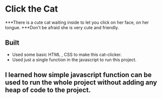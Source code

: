 # Click the Cat
***There is a cute cat waiting inside to let you click on her face, on her tongue.
***Don't be afraid she is very cute and friendly.

## Built
* Used some basic HTML , CSS to make this cat-clicker.
* Used just a single function in the javascript to run this project.

## I learned how simple javascript function can be used to run the whole project without adding any heap of code to the project.
